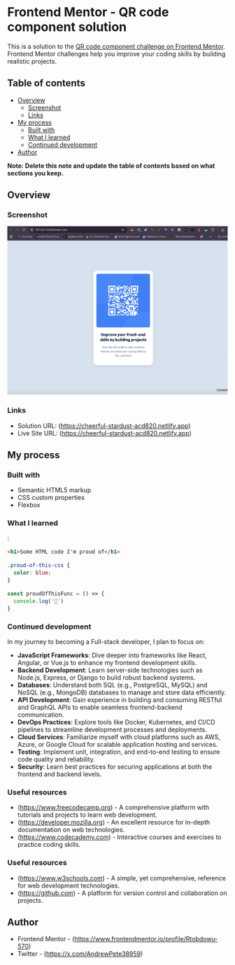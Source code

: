 # Frontend Mentor - QR code component solution

This is a solution to the [QR code component challenge on Frontend Mentor](https://www.frontendmentor.io/challenges/qr-code-component-iux_sIO_H). Frontend Mentor challenges help you improve your coding skills by building realistic projects. 

## Table of contents

- [Overview](#overview)
  - [Screenshot](#screenshot)
  - [Links](#links)
- [My process](#my-process)
  - [Built with](#built-with)
  - [What I learned](#what-i-learned)
  - [Continued development](#continued-development)
- [Author](#author)


**Note: Delete this note and update the table of contents based on what sections you keep.**

## Overview

### Screenshot

![](./screenshot.jpg)


### Links

- Solution URL: (https://cheerful-stardust-acd820.netlify.app)
- Live Site URL: (https://cheerful-stardust-acd820.netlify.app)

## My process

### Built with

- Semantic HTML5 markup
- CSS custom properties
- Flexbox

### What I learned

:

```html
<h1>Some HTML code I'm proud of</h1>
```
```css
.proud-of-this-css {
  color: blue;
}
```
```js
const proudOfThisFunc = () => {
  console.log('🎉')
}
```


### Continued development


In my journey to becoming a Full-stack developer, I plan to focus on:

- **JavaScript Frameworks**: Dive deeper into frameworks like React, Angular, or Vue.js to enhance my frontend development skills.
- **Backend Development**: Learn server-side technologies such as Node.js, Express, or Django to build robust backend systems.
- **Databases**: Understand both SQL (e.g., PostgreSQL, MySQL) and NoSQL (e.g., MongoDB) databases to manage and store data efficiently.
- **API Development**: Gain experience in building and consuming RESTful and GraphQL APIs to enable seamless frontend-backend communication.
- **DevOps Practices**: Explore tools like Docker, Kubernetes, and CI/CD pipelines to streamline development processes and deployments.
- **Cloud Services**: Familiarize myself with cloud platforms such as AWS, Azure, or Google Cloud for scalable application hosting and services.
- **Testing**: Implement unit, integration, and end-to-end testing to ensure code quality and reliability.
- **Security**: Learn best practices for securing applications at both the frontend and backend levels.

### Useful resources

- (https://www.freecodecamp.org) - A comprehensive platform with tutorials and projects to learn web development.
- (https://developer.mozilla.org) - An excellent resource for in-depth documentation on web technologies.
- (https://www.codecademy.com) - Interactive courses and exercises to practice coding skills.


### Useful resources
- (https://www.w3schools.com) - A simple, yet comprehensive, reference for web development technologies.
- (https://github.com) - A platform for version control and collaboration on projects.


## Author
- Frontend Mentor - (https://www.frontendmentor.io/profile/Rtobdowu-570)
- Twitter - (https://x.com/AndrewPete38959)



